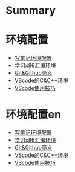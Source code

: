 # Summary   
<!--
- []()
-->

# 环境配置
- [写笔记环境配置](环境配置\写笔记环境配置.md)
- [学习x86汇编环境](环境配置\学习x86汇编环境.md)
- [Git&Github简义](环境配置\Git&Github简义.md)
- [VScode的C&C++环境](环境配置\VScode的C&C++环境.md)
- [VScode使用技巧](环境配置\VScode使用技巧.md)

# 环境配置en
- [写笔记环境配置](env.conf\notes.md)
- [学习x86汇编环境](env.conf\x86.md)
- [Git&Github简义](env.conf\Git&Github简义.md)
- [VScode的C&C++环境](env.conf\VScode的C&C++环境.md)
- [VScode使用技巧](env.conf\VScode.md)